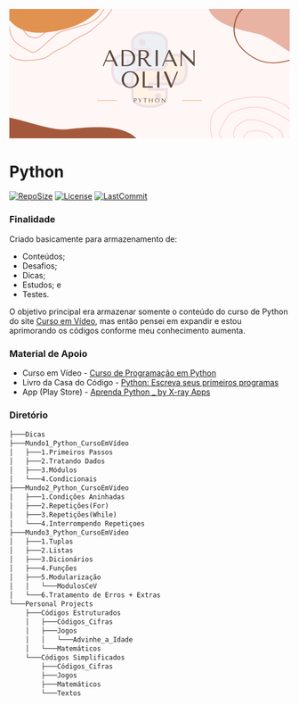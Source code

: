 [![AdrianOliv](https://github.com/AdrianOliv/Assets/blob/main/20210601_190824.png)](https://github.com/AdrianOliv/Assets/blob/main/20210601_190824.png)

# Python

[![RepoSize](https://img.shields.io/github/repo-size/AdrianOliv/Python?style=for-the-badge)](https://img.shields.io/github/repo-size/AdrianOliv/Python?style=for-the-badge)
[![License](https://img.shields.io/npm/l/react?color=blue&style=for-the-badge)](https://github.com/AdrianOliv/Python/blob/main/LICENSE)
[![LastCommit](https://img.shields.io/github/last-commit/AdrianOliv/Python?style=for-the-badge)](https://img.shields.io/github/last-commit/AdrianOliv/Python?style=for-the-badge)

### Finalidade

Criado basicamente para armazenamento de:
 - Conteúdos;
 - Desafios;
 - Dicas;
 - Estudos; e
 - Testes.

O objetivo principal era armazenar somente o conteúdo do curso de Python do site <a href="https://www.cursoemvideo.com">Curso em Vídeo</a>, mas então pensei em expandir e estou aprimorando os códigos conforme meu conhecimento aumenta.

### Material de Apoio
 - Curso em Vídeo - <a href="https://www.cursoemvideo.com/course/python-3-mundo-1/">Curso de Programação em Python</a>
 - Livro da Casa do Código - <a href="https://1drv.ms/b/s!AgKTGA-vRoG-hTnpk3N5J14YvLTn">Python: Escreva seus primeiros programas</a>
 - App (Play Store) - <a href="https://play.google.com/store/apps/details?id=com.feteps.projeto.aprendapython&hl=pt_BR&gl=US">Aprenda Python _ by X-ray Apps</a>

### Diretório

```
├───Dicas
├───Mundo1_Python_CursoEmVídeo
│   ├───1.Primeiros Passos
│   ├───2.Tratando Dados
│   ├───3.Módulos
│   └───4.Condicionais
├───Mundo2_Python_CursoEmVideo
│   ├───1.Condições Aninhadas
│   ├───2.Repetições(For)
│   ├───3.Repetições(While)
│   └───4.Interrompendo Repetiçoes
├───Mundo3_Python_CursoEmVideo
│   ├───1.Tuplas
│   ├───2.Listas
│   ├───3.Dicionários
│   ├───4.Funções
│   ├───5.Modularização
│   │   └───ModulosCeV
│   └───6.Tratamento de Erros + Extras
└───Personal Projects
    ├───Códigos Estruturados
    │   ├───Códigos_Cifras
    │   ├───Jogos
    │   │   └───Advinhe_a_Idade
    │   └───Matemáticos
    └───Códigos Simplificados
        ├───Códigos_Cifras
        ├───Jogos
        ├───Matemáticos
        └───Textos
```

